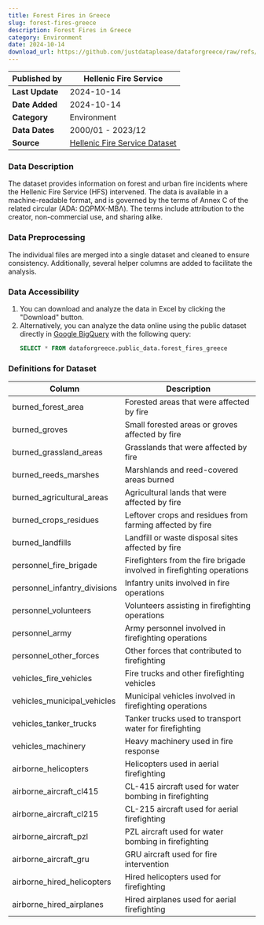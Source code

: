 ```yaml
---
title: Forest Fires in Greece
slug: forest-fires-greece
description: Forest Fires in Greece
category: Environment
date: 2024-10-14
download_url: https://github.com/justdataplease/dataforgreece/raw/refs/heads/main/data/fires-greece/forest-fires-combined-greece_2023.csv.zip
---
```


| **Published by**     | Hellenic Fire Service                                 |
|----------------------|------------------------------------------------------|
| **Last Update**       | 2024-10-14                                                 |
| **Date Added**        | 2024-10-14                                           |
| **Category**          | Environment              |
| **Data Dates**        | 2000/01 - 2023/12                                    |
| **Source**               | [Hellenic Fire Service Dataset](https://www.fireservice.gr/el_GR/synola-dedomenon) |

### Data Description
The dataset provides information on forest and urban fire incidents where the Hellenic Fire Service (HFS) intervened. The data is available in a machine-readable format, and is governed by the terms of Annex C of the related circular (ADA: ΩΩΡΜΧ-ΜΒΛ). The terms include attribution to the creator, non-commercial use, and sharing alike.

### Data Preprocessing
The individual files are merged into a single dataset and cleaned to ensure consistency. Additionally, several helper columns are added to facilitate the analysis.

### Data Accessibility
1. You can download and analyze the data in Excel by clicking the "Download" button.
2. Alternatively, you can analyze the data online using the public dataset directly in [Google BigQuery](https://console.cloud.google.com/bigquery) with the following query:
   ```sql
   SELECT * FROM dataforgreece.public_data.forest_fires_greece
   ```


### Definitions for Dataset

| **Column**                        | **Description**                                                             |
|------------------------------------|-----------------------------------------------------------------------------|
| burned_forest_area                 | Forested areas that were affected by fire                                   |
| burned_groves                      | Small forested areas or groves affected by fire                             |
| burned_grassland_areas             | Grasslands that were affected by fire                                       |
| burned_reeds_marshes               | Marshlands and reed-covered areas burned                                    |
| burned_agricultural_areas          | Agricultural lands that were affected by fire                               |
| burned_crops_residues              | Leftover crops and residues from farming affected by fire                   |
| burned_landfills                   | Landfill or waste disposal sites affected by fire                           |
| personnel_fire_brigade             | Firefighters from the fire brigade involved in firefighting operations       |
| personnel_infantry_divisions       | Infantry units involved in fire operations                                  |
| personnel_volunteers               | Volunteers assisting in firefighting operations                             |
| personnel_army                     | Army personnel involved in firefighting operations                          |
| personnel_other_forces             | Other forces that contributed to firefighting                               |
| vehicles_fire_vehicles             | Fire trucks and other firefighting vehicles                                 |
| vehicles_municipal_vehicles        | Municipal vehicles involved in firefighting operations                      |
| vehicles_tanker_trucks             | Tanker trucks used to transport water for firefighting                      |
| vehicles_machinery                 | Heavy machinery used in fire response                                       |
| airborne_helicopters               | Helicopters used in aerial firefighting                                     |
| airborne_aircraft_cl415            | CL-415 aircraft used for water bombing in firefighting                      |
| airborne_aircraft_cl215            | CL-215 aircraft used for aerial firefighting                                |
| airborne_aircraft_pzl              | PZL aircraft used for water bombing in firefighting                         |
| airborne_aircraft_gru              | GRU aircraft used for fire intervention                                     |
| airborne_hired_helicopters         | Hired helicopters used for firefighting                                     |
| airborne_hired_airplanes           | Hired airplanes used for aerial firefighting                                |
